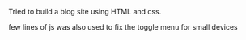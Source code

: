 Tried to build a blog site using HTML and css. 

few lines of js was also used to fix the toggle menu for small devices
